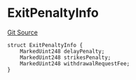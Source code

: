 # ExitPenaltyInfo
[Git Source](https://github.com/lidofinance/community-staking-module/blob/3a4f57c9cf742468b087015f451ef8dce648f719/src/interfaces/ICSExitPenalties.sol)


```solidity
struct ExitPenaltyInfo {
    MarkedUint248 delayPenalty;
    MarkedUint248 strikesPenalty;
    MarkedUint248 withdrawalRequestFee;
}
```

